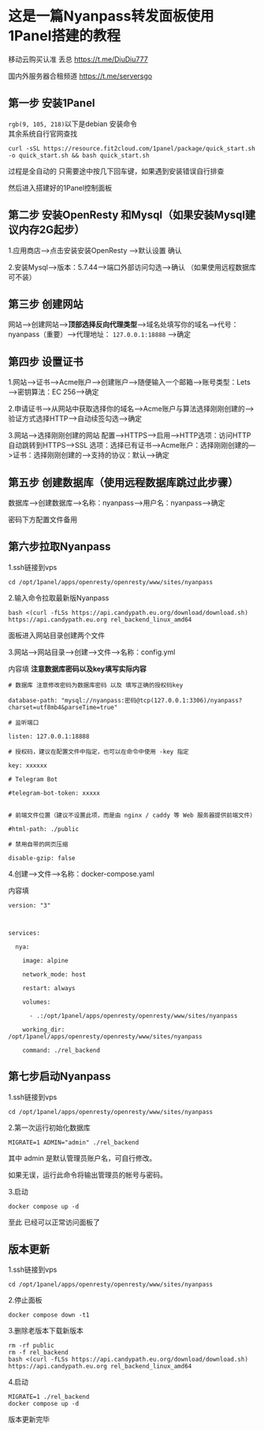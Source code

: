 # 这是一篇Nyanpass转发面板使用1Panel搭建的教程
移动云购买认准 丢总 https://t.me/DiuDiu777

国内外服务器合租频道 https://t.me/serversgo

## **第一步** 安装1Panel  
`rgb(9, 105, 218)`以下是debian 安装命令  
其余系统自行官网查找
```
curl -sSL https://resource.fit2cloud.com/1panel/package/quick_start.sh -o quick_start.sh && bash quick_start.sh
```
过程是全自动的 只需要途中按几下回车键，如果遇到安装错误自行排查 

然后进入搭建好的1Panel控制面板
## **第二步** 安装OpenResty 和Mysql（如果安装Mysql建议内存2G起步）
1.应用商店—>点击安装安装OpenResty —>默认设置 确认

2.安装Mysql—>版本：5.7.44—>端口外部访问勾选—>确认 （如果使用远程数据库 可不装）

## **第三步** 创建网站
网站—>创建网站—>**顶部选择反向代理类型**—>域名处填写你的域名—>代号： nyanpass（重要）—>代理地址： ```127.0.0.1:18888```
—>确定

## **第四步** 设置证书 
1.网站—>证书—>Acme账户—>创建账户—>随便输入一个邮箱—>账号类型：Lets—>密钥算法：EC 256—>确定

2.申请证书—>从网站中获取选择你的域名—>Acme账户与算法选择刚刚创建的—>验证方式选择HTTP—>自动续签勾选—>确定

3.网站—>选择刚刚创建的网站 配置—>HTTPS—>启用—>HTTP选项：访问HTTP自动跳转到HTTPS—>SSL 选项：选择已有证书—>Acme账户：选择刚刚创建的—>证书：选择刚刚创建的—>支持的协议：默认—>确定

## **第五步** 创建数据库（使用远程数据库跳过此步骤）
数据库—>创建数据库—>名称：nyanpass—>用户名：nyanpass—>确定

密码下方配置文件备用

## **第六步**拉取Nyanpass
1.ssh链接到vps 
```
cd /opt/1panel/apps/openresty/openresty/www/sites/nyanpass
```

2.输入命令拉取最新版Nyanpass
```
bash <(curl -fLSs https://api.candypath.eu.org/download/download.sh) https://api.candypath.eu.org rel_backend_linux_amd64
```
面板进入网站目录创建两个文件

3.网站—>网站目录—>创建—>文件—>名称：config.yml

内容填  **注意数据库密码以及key填写实际内容**
```
# 数据库 注意修改密码为数据库密码 以及 填写正确的授权码key

database-path: "mysql://nyanpass:密码@tcp(127.0.0.1:3306)/nyanpass?charset=utf8mb4&parseTime=true"

# 监听端口

listen: 127.0.0.1:18888

# 授权码，建议在配置文件中指定，也可以在命令中使用 -key 指定

key: xxxxxx

# Telegram Bot

#telegram-bot-token: xxxxx


# 前端文件位置（建议不设置此项，而是由 nginx / caddy 等 Web 服务器提供前端文件）

#html-path: ./public

# 禁用自带的网页压缩

disable-gzip: false
```

4.创建—>文件—>名称：docker-compose.yaml

内容填
```
version: "3"



services:

  nya:

    image: alpine

    network_mode: host

    restart: always

    volumes:

      - .:/opt/1panel/apps/openresty/openresty/www/sites/nyanpass

    working_dir: /opt/1panel/apps/openresty/openresty/www/sites/nyanpass

    command: ./rel_backend
```

## **第七步**启动Nyanpass
1.ssh链接到vps 
```
cd /opt/1panel/apps/openresty/openresty/www/sites/nyanpass
```
2.第一次运行初始化数据库
```
MIGRATE=1 ADMIN="admin" ./rel_backend
```
其中 admin 是默认管理员账户名，可自行修改。

如果无误，运行此命令将输出管理员的帐号与密码。

3.启动
```
docker compose up -d
```
至此 已经可以正常访问面板了

## **版本更新**
1.ssh链接到vps 
```
cd /opt/1panel/apps/openresty/openresty/www/sites/nyanpass
```
2.停止面板
```
docker compose down -t1
```
3.删除老版本下载新版本
```
rm -rf public
rm -f rel_backend
bash <(curl -fLSs https://api.candypath.eu.org/download/download.sh) https://api.candypath.eu.org rel_backend_linux_amd64
```
4.启动
```
MIGRATE=1 ./rel_backend
docker compose up -d
```
版本更新完毕
